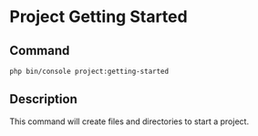 # Project Getting Started

## Command

```shell
php bin/console project:getting-started
```

## Description

This command will create files and directories to start a project.
